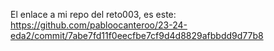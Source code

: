 El enlace a mi repo del reto003, es este:  https://github.com/pabloocanteroo/23-24-eda2/commit/7abe7fd11f0eecfbe7cf9d4d8829afbbdd9d77b8
